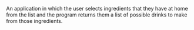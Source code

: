An application in which the user selects ingredients that they have at home from the list and the program returns them a list of possible drinks to make from those ingredients.
